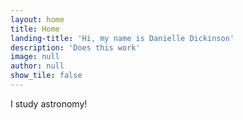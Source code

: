 ```yaml
---
layout: home
title: Home
landing-title: 'Hi, my name is Danielle Dickinson'
description: 'Does this work'
image: null
author: null
show_tile: false
---
```


I study astronomy! 
